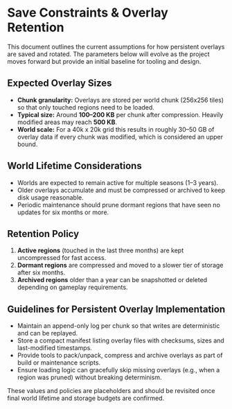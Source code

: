 # Save Constraints & Overlay Retention

This document outlines the current assumptions for how persistent overlays are saved and rotated. The parameters below will evolve as the project moves forward but provide an initial baseline for tooling and design.

## Expected Overlay Sizes

- **Chunk granularity:** Overlays are stored per world chunk (256x256 tiles) so that only touched regions need to be loaded.
- **Typical size:** Around **100–200 KB** per chunk after compression. Heavily modified areas may reach **500 KB**.
- **World scale:** For a 40k x 20k grid this results in roughly 30–50 GB of overlay data if every chunk was modified, which is considered an upper bound.

## World Lifetime Considerations

- Worlds are expected to remain active for multiple seasons (1–3 years).
- Older overlays accumulate and must be compressed or archived to keep disk usage reasonable.
- Periodic maintenance should prune dormant regions that have seen no updates for six months or more.

## Retention Policy

1. **Active regions** (touched in the last three months) are kept uncompressed for fast access.
2. **Dormant regions** are compressed and moved to a slower tier of storage after six months.
3. **Archived regions** older than a year can be snapshotted or deleted depending on gameplay requirements.

## Guidelines for Persistent Overlay Implementation

- Maintain an append-only log per chunk so that writes are deterministic and can be replayed.
- Store a compact manifest listing overlay files with checksums, sizes and last-modified timestamps.
- Provide tools to pack/unpack, compress and archive overlays as part of build or maintenance scripts.
- Ensure loading logic can gracefully skip missing overlays (e.g., when a region was pruned) without breaking determinism.

These values and policies are placeholders and should be revisited once final world lifetime and storage budgets are confirmed.